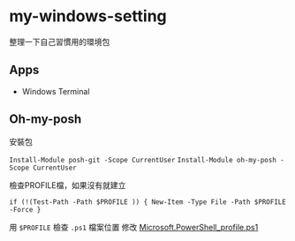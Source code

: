 # my-windows-setting
整理一下自己習慣用的環境包

## Apps

 - Windows Terminal

## Oh-my-posh
安裝包

`Install-Module posh-git -Scope CurrentUser`
`Install-Module oh-my-posh -Scope CurrentUser`

檢查PROFILE檔，如果沒有就建立

`if (!(Test-Path -Path $PROFILE )) { New-Item -Type File -Path $PROFILE -Force }`

用 `$PROFILE` 檢查 `.ps1` 檔案位置
修改 [Microsoft.PowerShell_profile.ps1](https://github.com/dec880126/my-windows-setting/blob/main/Microsoft.PowerShell_profile.ps1)
